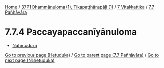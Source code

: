 
[Home](/) / [37P1 Dhammānuloma (1), Tikapaṭṭhānapāḷi (1)](../...md) / [7 Vitakkattika](...md) / [7.7 Pañhāvāra](../37P1/7/7.7.md)

# 7.7.4 Paccayapaccanīyānuloma

* [Nahetuduka](7.7.4/Nahetuduka.md)

[Go to previous page (Hetuduka)](7.7.3/Hetuduka.md) / [Go to parent page (7.7 Pañhāvāra)](../37P1/7/7.7.md) / [Go to next page (Nahetuduka)](7.7.4/Nahetuduka.md)


